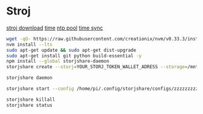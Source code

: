 # Stroj

[stroj download](https://storj.io/share)
[time](http://www.timesynctool.com/)
[ntp pool](http://www.pool.ntp.org/en/)
[time sync](https://docs.storj.io/v1.1/docs/storj-share-gui#section--3-1-1-ntp-synchronization-for-windows-)

```sh
wget -qO- https://raw.githubusercontent.com/creationix/nvm/v0.33.3/install.sh | bash
nvm install --lts
sudo apt-get update && sudo apt-get dist-upgrade
sudo apt-get install git python build-essential -y
npm install --global storjshare-daemon
storjshare create --storj=YOUR_STORJ_TOKEN_WALLET_ADRESS --storage=/mnt/storjmerge/storj.io/

storjshare daemon

storjshare start --config /home/pi/.config/storjshare/configs/zzzzzzzzzzzzzzzzzzzzzzzzzzzzzzzzzzzzzzzz.json

storjshare killall
storjshare status
```